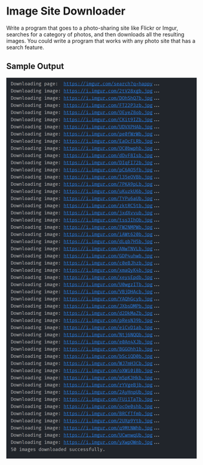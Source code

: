 # Image Site Downloader

Write a program that goes to a photo-sharing site like Flickr or Imgur, searches for a category of photos, and then downloads all the resulting images. You could write a program that works with any photo site that has a search feature.

## Sample Output
<p align=center>
  <img src=./sample_output.png alt=sample console output width=700>
</p>
